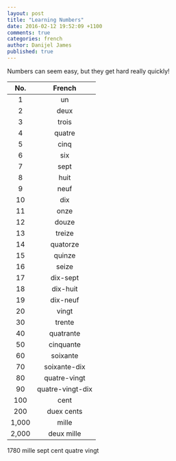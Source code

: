 ```yaml
---
layout: post
title: "Learning Numbers"
date: 2016-02-12 19:52:09 +1100
comments: true
categories: french
author: Danijel James
published: true
---
```

Numbers can seem easy, but they get hard really quickly!

| No. | French |
|:--:|:---:|
| 1 | un |
| 2 | deux |
| 3 | trois |
| 4 | quatre |
| 5 | cinq |
| 6 | six |
| 7 | sept |
| 8 | huit |
| 9 | neuf |
| 10 | dix |
| 11 | onze |
| 12 | douze |
| 13 | treize |
| 14 | quatorze |
| 15 | quinze | 
| 16 | seize | 
| 17 | dix-sept |
| 18 | dix-huit |
| 19 | dix-neuf |
| 20 | vingt |
| 30 | trente |
| 40 | quatrante |
| 50 | cinquante |
| 60 | soixante |
| 70 | soixante-dix |
| 80 | quatre-vingt |
| 90 | quatre-vingt-dix |
| 100 | cent |
| 200 | duex cents |
| 1,000 | mille |
| 2,000 | deux mille |

1780 mille sept cent quatre vingt
